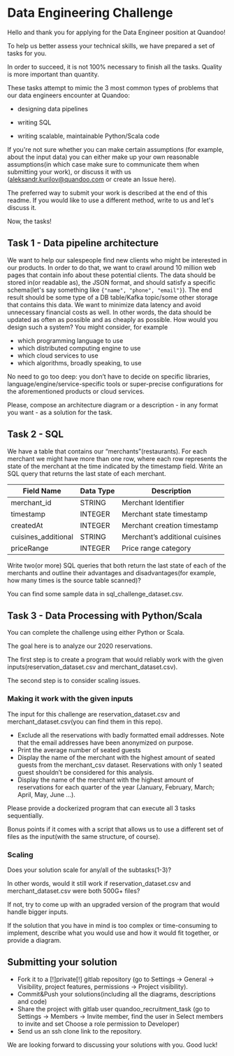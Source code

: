 # Data Engineering Challenge

Hello and thank you for applying for the Data Engineer position at Quandoo!

To help us better assess your technical skills, we have prepared a set of tasks for you.

In order to succeed, it is not 100% necessary to finish all the tasks. Quality is more important than quantity.

These tasks attempt to mimic the 3 most common types of problems that our data engineers encounter at Quandoo: 

* designing data pipelines
 
* writing SQL
 
* writing scalable, maintainable Python/Scala code 

If you're not sure whether you can make certain assumptions (for example, about the input data) you can either make up your own reasonable assumptions(in which case make sure to communicate them when submitting your work), or discuss it with us (aleksandr.kurilov@quandoo.com or create an Issue here).

The preferred way to submit your work is described at the end of this readme. If you would like to use a different method, write to us and let's discuss it.

Now, the tasks!


## Task 1 - Data pipeline architecture 
We want to help our salespeople find new clients who might be interested in our products. 
In order to do that, we want to crawl around 10 million web pages that contain info about these potential clients.
The data should be stored in(or readable as), the JSON format, and should satisfy a specific schema(let's say something like `{"name", "phone", "email"}`).
The end result should be some type of a DB table/Kafka topic/some other storage that contains this data.
We want to minimize data latency and avoid unnecessary financial costs as well.
In other words, the data should be updated as often as possible and as cheaply as possible.
How would you design such a system? 
You might consider, for example
* which programming language to use
* which distributed computing engine to use
* which cloud services to use
* which algorithms, broadly speaking, to use 

No need to go too deep: you don’t have to decide on specific libraries, language/engine/service-specific tools or super-precise configurations for the aforementioned products or cloud services.

Please, compose an architecture diagram or a description - in any format you want - as a solution for the task. 

## Task 2 - SQL 
We have a table that contains our “merchants”(restaurants).
For each merchant we might have more than one row, where each row represents the state of the merchant at the time indicated by the timestamp field.
Write an SQL query that returns the last state of each merchant. 
 
| Field Name | Data Type  |  Description |
|---|---|---|
| merchant_id  |  STRING |  Merchant Identifier |
| timestamp  |  INTEGER |  Merchant state timestamp|
| createdAt  |  INTEGER |  Merchant creation timestamp |
| cuisines_additional | STRING | Merchant’s additional cuisines |
| priceRange| INTEGER | Price range category | 
 
Write two(or more) SQL queries that both return the last state of each of the merchants and outline their advantages and disadvantages(for example, how many times is the source table scanned)?

You can find some sample data in sql_challenge_dataset.csv.

## Task 3 - Data Processing with Python/Scala

You can complete the challenge using either Python or Scala.

The goal here is to analyze our 2020 reservations. 

The first step is to create a program that would reliably work with the given inputs(reservation_dataset.csv and merchant_dataset.csv).

The second step is to consider scaling issues.

### Making it work with the given inputs

The input for this challenge are reservation_dataset.csv and merchant_dataset.csv(you can find them in this repo).

* Exclude all the reservations with badly formatted email addresses. Note that the email addresses have been anonymized on purpose.
* Print the average number of seated guests
* Display the name of the merchant with the highest amount of seated guests from the merchant_csv dataset. Reservations with only 1 seated guest shouldn’t be considered for this analysis.
* Display the name of the merchant with the highest amount of reservations for each quarter of the year (January, February, March;  April, May, June ...).

Please provide a dockerized program that can execute all 3 tasks sequentially.  

Bonus points if it comes with a script that allows us to use a different set of files as the input(with the same structure, of course).


### Scaling 

Does your solution scale for any/all of the subtasks(1-3)? 

In other words, would it still work if reservation_dataset.csv and merchant_dataset.csv were both 500G+ files? 

If not, try to come up with an upgraded version of the program that would handle bigger inputs.

If the solution that you have in mind is too complex or time-consuming to implement, describe what you would use and how it would fit together, or provide a diagram. 


## Submitting your solution

* Fork it to a [!]private[!] gitlab repository (go to Settings -> General -> Visibility, project features, permissions -> Project visibility).
* Commit&Push your solutions(including all the diagrams, descriptions and code)
* Share the project with gitlab user quandoo_recruitment_task (go to Settings -> Members -> Invite member, find the user in Select members to invite and set Choose a role permission to Developer)
* Send us an ssh clone link to the repository.

We are looking forward to discussing your solutions with you. Good luck!
